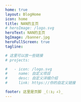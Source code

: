 ```yaml
---
home: true
layout: BlogHome
icon: home
title: NAN的主页
# heroImage: /logo.svg
heroText: NAN的主页
bgImage: /banner.jpg
heroFullScreen: true
tagline:

# 这里可以放一些链接
# projects:

#   - icon: /logo.svg
#     name: 自定义项目
#     desc: 自定义详细介绍
#     link: https://你的自定义链接

footer: 这里是页脚 _(:з」∠)_
---
```


<!-- 这是一个博客主页的案例。

要使用此布局，你应该在页面前端设置 `layout: BlogHome` 和 `home: true`。

相关配置文档请见 [博客主页](https://theme-hope.vuejs.press/zh/guide/blog/home/)。 -->
